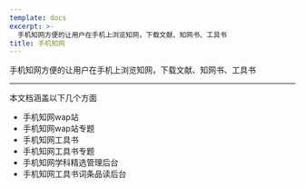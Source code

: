 ```yaml
---
template: docs
excerpt: >-
  手机知网方便的让用户在手机上浏览知网，下载文献、知网书、工具书
title: 手机知网
---
```


手机知网方便的让用户在手机上浏览知网，下载文献、知网书、工具书

***

本文档涵盖以下几个方面

* 手机知网wap站
* 手机知网wap站专题
* 手机知网工具书
* 手机知网工具书专题
* 手机知网学科精选管理后台
* 手机知网工具书词条品读后台

